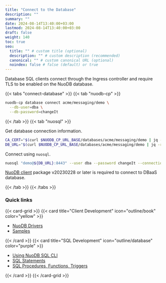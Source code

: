 ```yaml
---
title: "Connect to the Database"
description: ""
summary: ""
date: 2024-08-14T13:40:00+03:00
lastmod: 2024-08-14T13:40:00+03:00
draft: false
weight: 140
toc: true
seo:
  title: "" # custom title (optional)
  description: "" # custom description (recommended)
  canonical: "" # custom canonical URL (optional)
  noindex: false # false (default) or true
---
```


Database SQL clients connect through the Ingress controller and require TLS to be enabled on the NuoDB database.

{{< tabs "connect-database" >}}
{{< tab "nuodb-cp" >}}

```sh
nuodb-cp database connect acme/messaging/demo \
  --db-user=dba \
  --db-password=changeIt
```

{{< /tab >}}
{{< tab "nuosql" >}}

Get database connection information.

```sh
CA_CERT="$(curl $NUODB_CP_URL_BASE/databases/acme/messaging/demo | jq -r '.status.caPem')"
DB_URL="$(curl $NUODB_CP_URL_BASE/databases/acme/messaging/demo | jq -r '.status.sqlEndpoint')"
```

Connect using `nuosql`.

```sh
nuosql "demo@${DB_URL}:8443" --user dba --password changeIt --connection-property trustedCertificates="$CA_CERT"
```

[NuoDB client](https://github.com/nuodb/nuodb-client/releases) package v20230228 or later is required to connect to DBaaS database.

{{< /tab >}}
{{< /tabs >}}

### Quick links

{{< card-grid >}}
{{< card title="Client Development" icon="outline/book" color="yellow" >}}

- [NuoDB Drivers](https://doc.nuodb.com/nuodb/latest/client-development/nuodb-drivers/)
- [Samples](https://doc.nuodb.com/nuodb/latest/client-development/sample-nuodb-programs-on-github/)

{{< /card >}}
{{< card title="SQL Development" icon="outline/database" color="purple" >}}

- [Using NuoDB SQL CLI](https://doc.nuodb.com/nuodb/latest/sql-development/using-nuodb-sql-command-line/)
- [SQL Statements](https://doc.nuodb.com/nuodb/latest/reference-information/sql-language/sql-statements/)
- [SQL Procedures, Functions, Triggers](https://doc.nuodb.com/nuodb/latest/sql-development/sql-procedures-functions-and-triggers/)

{{< /card >}}
{{< /card-grid >}}
